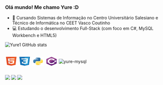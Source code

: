 ### Olá mundo! Me chamo Yure :D
- 📖 Cursando Sistemas de Informação no Centro Universitário Salesiano e Técnico de Informática no CEET Vasco Coutinho
- 💻 Estudando o desenvolvimento Full-Stack (com foco em C#, MySQL Workbench e HTML5)


![Yure1 GitHub stats](https://github-readme-stats.vercel.app/api?username=yure1m&show_icons=true&theme=shadow_red) 
<div style="display: inline_block"><br>
  <img align="center" alt="yure-html" height="30" width="40" src="https://raw.githubusercontent.com/devicons/devicon/master/icons/html5/html5-original.svg">
  <img align="center" alt="yure-css" height="30" width="40" src="https://raw.githubusercontent.com/devicons/devicon/master/icons/css3/css3-original.svg">
  <img align="center" alt="yure-python" height="30" width="40" src="https://raw.githubusercontent.com/devicons/devicon/master/icons/python/python-original.svg">
  <img align="center" alt="yure-csharp" height="30" width="40" src="https://raw.githubusercontent.com/devicons/devicon/master/icons/csharp/csharp-original.svg">
  <img align="center" alt="yure-mysql" height="50" width="60"  src="https://cdn.jsdelivr.net/gh/devicons/devicon@latest/icons/mysql/mysql-original-wordmark.svg" />  
</div>

##
<div> 
  <a href="https://instagram.com/yure1_mm" target="_blank"><img src="https://img.shields.io/badge/-Instagram-%23E4405F?style=for-the-badge&logo=instagram&logoColor=white" target="_blank"></a>
 	<a href="https://www.twitch.tv/yurezin_1" target="_blank"><img src="https://img.shields.io/badge/Twitch-9146FF?style=for-the-badge&logo=twitch&logoColor=white" target="_blank"></a>
  <a href = "mailto:yureb312@gmail.com><img src="https://img.shields.io/badge/-Gmail-%23333?style=for-the-badge&logo=gmail&logoColor=white" target="_blank"></a>
  <a href="" target="_blank"><img src="https://img.shields.io/badge/-LinkedIn-%230077B5?style=for-the-badge&logo=linkedin&logoColor=white" target="_blank"></a> 
  
</div>


